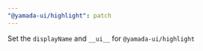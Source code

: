 ```yaml
---
"@yamada-ui/highlight": patch
---
```


Set the `displayName` and `__ui__` for `@yamada-ui/highlight`
